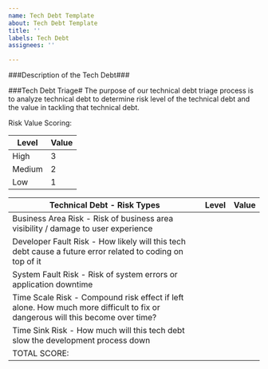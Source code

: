 ```yaml
---
name: Tech Debt Template
about: Tech Debt Template
title: ''
labels: Tech Debt
assignees: ''

---
```


###Description of the Tech Debt###




###Tech Debt Triage#
The purpose of our technical debt triage process is to analyze technical debt to determine risk level of the technical debt and the value in tackling that technical debt. 

Risk Value Scoring:     

 |Level|Value|
 |-----|---- |
 |High|3|
 |Medium|2|
 |Low|1|

 | Technical Debt - Risk Types |  Level  | Value |
 | ----------------------------|---------|-------|
 |Business Area Risk - Risk of business area visibility / damage to user experience|    |      |
 |Developer Fault Risk - How likely will this tech debt cause a future error related to coding on top of it|  |  |
 |System Fault Risk - Risk of system errors or application downtime |  |  |
 |Time Scale Risk - Compound risk effect if left alone. How much more difficult to fix or dangerous will this become over time?|  |  |
 |Time Sink Risk - How much will this tech debt slow the development process down | | |
 |TOTAL SCORE:| | |
